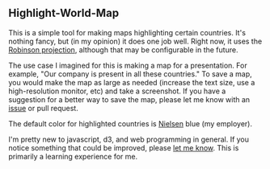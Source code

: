 Highlight-World-Map
-------------------

This is a simple tool for making maps highlighting certain countries. It's nothing  fancy, but (in my opinion) it does one job well. Right now, it uses the [Robinson projection](http://en.wikipedia.org/wiki/Robinson_projection), although that may be configurable in the future.

The use case I imagined for this is making a map for a presentation. For example, "Our company is present in all these countries." To save a map, you would make the map as large as needed (increase the text size, use a high-resolution monitor, etc) and take a screenshot. If you have a suggestion for a better way to save the map, please let me know with an [issue](https://github.com/bgschiller/highlight-world-map/issues/new) or pull request.

The default color for highlighted countries is [Nielsen](http://www.nielsen.com/us/en.html) blue (my employer).

I'm pretty new to javascript, d3, and web programming in general. If you notice something that could be improved, please [let me know](https://github.com/bgschiller/highlight-world-map/issues/new). This is primarily a learning experience for me.
